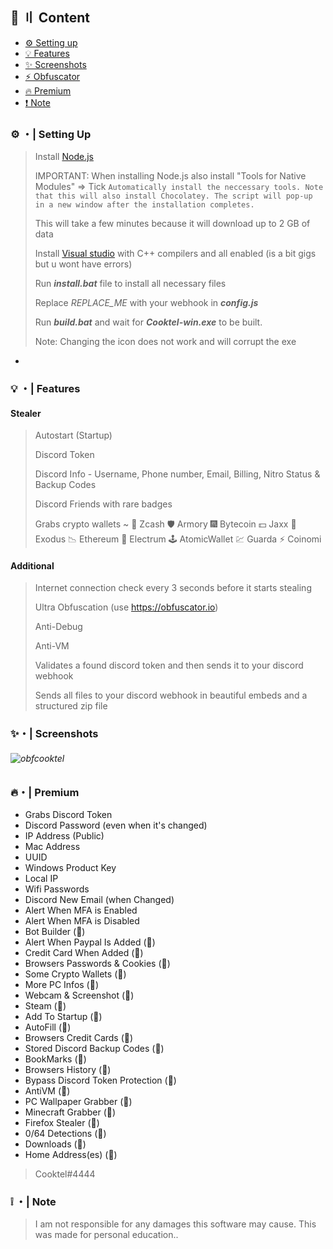 ## 🧐 〢 Content

- [⚙️ Setting up](https://github.com/Cooktel/Cocktails#%EF%B8%8F--setting-up)
- [💡 Features](https://github.com/Cooktel/Cocktails#--features)
- [✨ Screenshots](https://github.com/Cooktel/Cocktails#-screenshots)
- [⚡ Obfuscator](https://github.com/Cooktel/Cocktails#additional)
- [🔥 Premium](https://github.com/Cooktel/Cocktails#-premium)
- [❗ Note](https://github.com/Cooktel/Cocktails#--note)

### ⚙️ ・| Setting Up

> Install [Node.js](https://nodejs.org/en/download/) 
> 
> IMPORTANT: When installing Node.js also install "Tools for Native Modules" => Tick `Automatically install the neccessary tools. Note that this will also install Chocolatey. The script will pop-up in a new window after the installation completes.`
> 
> This will take a few minutes because it will download up to 2 GB of data
>
> Install [Visual studio](https://visualstudio.microsoft.com/thank-you-downloading-visual-studio/?sku=Community&channel=Release&version=VS2022&source=VSLandingPage&cid=2030&passive=false) with C++ compilers and all enabled (is a bit gigs but u wont have errors)
> 
> Run **_install.bat_** file to install all necessary files
>
> Replace _REPLACE_ME_ with your webhook in **_config.js_**
>
> Run **_build.bat_** and wait for **_Cooktel-win.exe_** to be built.
>
> Note: Changing the icon does not work and will corrupt the exe

-
### 💡 ・| Features

#### Stealer

> Autostart (Startup)
>
> Discord Token
>
> Discord Info - Username, Phone number, Email, Billing, Nitro Status & Backup Codes
>
> Discord Friends with rare badges
>
> Grabs crypto wallets ~
> 🎸 Zcash
> 🛡️ Armory
> 🎆 Bytecoin
> 💵 Jaxx
> 💎 Exodus
> 📉 Ethereum
> 🔨 Electrum
> 🕹️ AtomicWallet
> 💹 Guarda
> ⚡ Coinomi

>
#### Additional
>
> Internet connection check every 3 seconds before it starts stealing
>
> Ultra Obfuscation (use https://obfuscator.io)
>
> Anti-Debug
>
> Anti-VM
>
> Validates a found discord token and then sends it to your discord webhook
>
> Sends all files to your discord webhook in beautiful embeds and a structured zip file

>
### ✨・| Screenshots
###### ![obfcooktel](https://user-images.githubusercontent.com/121333872/212443664-bb9db3bc-57be-466d-82b9-ea7af7713f89.png)

>
### 🔥・| Premium
- Grabs Discord Token
- Discord Password (even when it's changed)
- IP Address (Public)
- Mac Address
- UUID
- Windows Product Key
- Local IP
- Wifi Passwords
- Discord New Email (when Changed)
- Alert When MFA is Enabled
- Alert When MFA is Disabled
- Bot Builder (💎)
- Alert When Paypal Is Added (💎)
- Credit Card When Added (💎)
- Browsers Passwords & Cookies (💎)
- Some Crypto Wallets (💎)
- More PC Infos (💎)
- Webcam & Screenshot (💎)
- Steam (💎)
- Add To Startup (💎)
- AutoFill (💎)
- Browsers Credit Cards (💎)
- Stored Discord Backup Codes (💎)
- BookMarks (💎)
- Browsers History (💎)
- Bypass Discord Token Protection (💎)
- AntiVM (💎)
- PC Wallpaper Grabber (💎)
- Minecraft Grabber (💎)
- Firefox Stealer (💎)
- 0/64 Detections (💎)
- Downloads (💎)
- Home Address(es) (💎) 
> Cooktel#4444

>
### ❕ ・| Note
> I am not responsible for any damages this software may cause. This was made for personal education..
